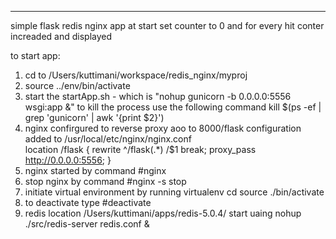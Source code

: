 -----------------
simple flask redis nginx app
at start set counter to 0
and for every hit conter increaded and displayed

to start app:
1. cd to /Users/kuttimani/workspace/redis_nginx/myproj
2. source ../env/bin/activate
3. start the startApp.sh  - which is "nohup gunicorn -b 0.0.0.0:5556 wsgi:app &"
   to kill the process use the following command 
   kill $(ps -ef | grep 'gunicorn' | awk '{print $2}')
4. nginx confirgured to reverse proxy aoo to 8000/flask
  configuration added to
  /usr/local/etc/nginx/nginx.conf  
  location /flask {
       rewrite ^/flask(.*) /$1 break;
       proxy_pass  http://0.0.0.0:5556;
      }
5. nginx started by command #nginx
6. stop nginx by command #nginx -s stop
7. initiate virtual environment by running
   virtualenv <projectname>
   cd <projectname>
   source ./bin/activate
8. to deactivate type #deactivate
9. redis location
   /Users/kuttimani/apps/redis-5.0.4/
  start uaing nohup ./src/redis-server redis.conf &
